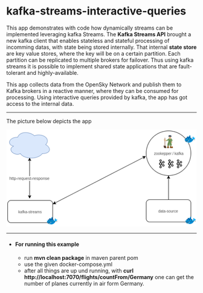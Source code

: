 # kafka-streams-interactive-queries

This app demonstrates with code how dynamically streams can be implemented leveraging kafka Streams. The **Kafka Streams API** brought a new kafka client that enables stateless and stateful processing of incomming datas, with state being stored internally.
That internal **state store** are key value stores, where the key will be on a certain partition. Each partition can be replicated to multiple brokers for failover. Thus using kafka streams it is possible to implement shared state applications that are fault-tolerant and highly-available.  

This app collects data from the OpenSky Network and publish them to Kafka brokers in a reactive manner, where they can be consumed for processing. Using interactive queries provided by kafka, the app has got access to the internal data.

----
The picture below depicts the app

![](kafkastreamsinteractivequeries/src/main/resources/images/app-view.png)

----
- #### For running this example
  - run **mvn clean package** in maven parent pom 
  - use the given docker-compose.yml 
  - after all things are up und running, with **curl http://localhost:7070/flights/countFrom/Germany** one can get the number of planes currently in air form Germany.
